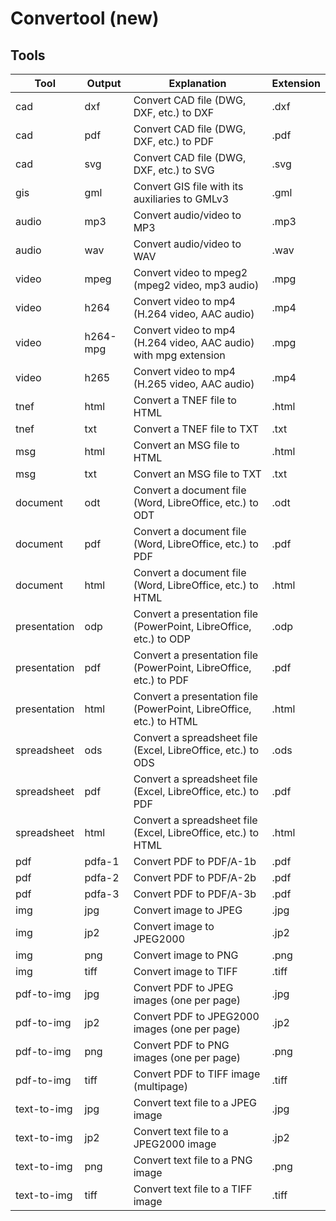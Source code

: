 # Convertool (new)

## Tools

| Tool         | Output   | Explanation                                                         | Extension |
|--------------|----------|---------------------------------------------------------------------|-----------|
| cad          | dxf      | Convert CAD file (DWG, DXF, etc.) to DXF                            | .dxf      |
| cad          | pdf      | Convert CAD file (DWG, DXF, etc.) to PDF                            | .pdf      |
| cad          | svg      | Convert CAD file (DWG, DXF, etc.) to SVG                            | .svg      |
| gis          | gml      | Convert GIS file with its auxiliaries to GMLv3                      | .gml      |
| audio        | mp3      | Convert audio/video to MP3                                          | .mp3      |
| audio        | wav      | Convert audio/video to WAV                                          | .wav      |
| video        | mpeg     | Convert video to mpeg2 (mpeg2 video, mp3 audio)                     | .mpg      |
| video        | h264     | Convert video to mp4 (H.264 video, AAC audio)                       | .mp4      |
| video        | h264-mpg | Convert video to mp4 (H.264 video, AAC audio) with mpg extension    | .mpg      |
| video        | h265     | Convert video to mp4 (H.265 video, AAC audio)                       | .mp4      |
| tnef         | html     | Convert a TNEF file to HTML                                         | .html     |
| tnef         | txt      | Convert a TNEF file to TXT                                          | .txt      |
| msg          | html     | Convert an MSG file to HTML                                         | .html     |
| msg          | txt      | Convert an MSG file to TXT                                          | .txt      |
| document     | odt      | Convert a document file (Word, LibreOffice, etc.) to ODT            | .odt      |
| document     | pdf      | Convert a document file (Word, LibreOffice, etc.) to PDF            | .pdf      |
| document     | html     | Convert a document file (Word, LibreOffice, etc.) to HTML           | .html     |
| presentation | odp      | Convert a presentation file (PowerPoint, LibreOffice, etc.) to ODP  | .odp      |
| presentation | pdf      | Convert a presentation file (PowerPoint, LibreOffice, etc.) to PDF  | .pdf      |
| presentation | html     | Convert a presentation file (PowerPoint, LibreOffice, etc.) to HTML | .html     |
| spreadsheet  | ods      | Convert a spreadsheet file (Excel, LibreOffice, etc.) to ODS        | .ods      |
| spreadsheet  | pdf      | Convert a spreadsheet file (Excel, LibreOffice, etc.) to PDF        | .pdf      |
| spreadsheet  | html     | Convert a spreadsheet file (Excel, LibreOffice, etc.) to HTML       | .html     |
| pdf          | pdfa-1   | Convert PDF to PDF/A-1b                                             | .pdf      |
| pdf          | pdfa-2   | Convert PDF to PDF/A-2b                                             | .pdf      |
| pdf          | pdfa-3   | Convert PDF to PDF/A-3b                                             | .pdf      |
| img          | jpg      | Convert image to JPEG                                               | .jpg      |
| img          | jp2      | Convert image to JPEG2000                                           | .jp2      |
| img          | png      | Convert image to PNG                                                | .png      |
| img          | tiff     | Convert image to TIFF                                               | .tiff     |
| pdf-to-img   | jpg      | Convert PDF to JPEG images (one per page)                           | .jpg      |
| pdf-to-img   | jp2      | Convert PDF to JPEG2000 images (one per page)                       | .jp2      |
| pdf-to-img   | png      | Convert PDF to PNG images (one per page)                            | .png      |
| pdf-to-img   | tiff     | Convert PDF to TIFF image (multipage)                               | .tiff     |
| text-to-img  | jpg      | Convert text file to a JPEG image                                   | .jpg      |
| text-to-img  | jp2      | Convert text file to a JPEG2000 image                               | .jp2      |
| text-to-img  | png      | Convert text file to a PNG image                                    | .png      |
| text-to-img  | tiff     | Convert text file to a TIFF image                                   | .tiff     |
